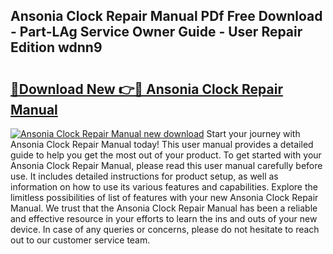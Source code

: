 ## Ansonia Clock Repair Manual PDf Free Download - Part-LAg Service Owner Guide - User Repair Edition wdnn9

# <h2><a href="http://bc11319.oget.top/?id=Ansonia+Clock+Repair+Manual">🔗Download New 👉🔴 Ansonia Clock Repair Manual</a></h2>

[![Ansonia Clock Repair Manual new download](https://i.imgur.com/5g1atiW.png)](http://bc11319.oget.top/?id=Ansonia+Clock+Repair+Manual)
Start your journey with Ansonia Clock Repair Manual today! This user manual provides a detailed guide to help you get the most out of your product. To get started with your Ansonia Clock Repair Manual, please read this user manual carefully before use. It includes detailed instructions for product setup, as well as information on how to use its various features and capabilities. Explore the limitless possibilities of list of features with your new Ansonia Clock Repair Manual. We trust that the Ansonia Clock Repair Manual has been a reliable and effective resource in your efforts to learn the ins and outs of your new device. In case of any queries or concerns, please do not hesitate to reach out to our customer service team.
